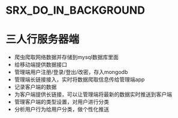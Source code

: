 # SRX_DO_IN_BACKGROUND


# 三人行服务器端

* 爬虫爬取网络数据并存储到mysql数据库里面
* 给移动端提供数据接口
* 管理端用户注册/登录/登出/改密，存入mongodb
* 管理端长链接接入，实时将数据爬取信息传给管理端app
* 记录客户端的数据
* 为客户端提供长链接，可以让管理端将最新的数据实时推送到客户端
* 管理客户端的类型设置，对用户进行分类
* 分析用户行为给用户分类，做个性化推送
　

